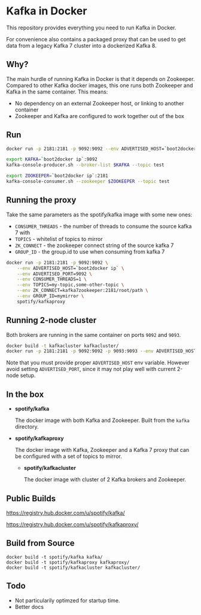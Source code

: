 Kafka in Docker
===

This repository provides everything you need to run Kafka in Docker.

For convenience also contains a packaged proxy that can be used to get data from
a legacy Kafka 7 cluster into a dockerized Kafka 8.

Why?
---
The main hurdle of running Kafka in Docker is that it depends on Zookeeper.
Compared to other Kafka docker images, this one runs both Zookeeper and Kafka
in the same container. This means:

* No dependency on an external Zookeeper host, or linking to another container
* Zookeeper and Kafka are configured to work together out of the box

Run
---

```bash
docker run -p 2181:2181 -p 9092:9092 --env ADVERTISED_HOST=`boot2docker ip` --env ADVERTISED_PORT=9092 spotify/kafka
```

```bash
export KAFKA=`boot2docker ip`:9092
kafka-console-producer.sh --broker-list $KAFKA --topic test
```

```bash
export ZOOKEEPER=`boot2docker ip`:2181
kafka-console-consumer.sh --zookeeper $ZOOKEEPER --topic test
```

Running the proxy
-----------------

Take the same parameters as the spotify/kafka image with some new ones:
 * `CONSUMER_THREADS` - the number of threads to consume the source kafka 7 with
 * `TOPICS` - whitelist of topics to mirror
 * `ZK_CONNECT` - the zookeeper connect string of the source kafka 7
 * `GROUP_ID` - the group.id to use when consuming from kafka 7

```bash
docker run -p 2181:2181 -p 9092:9092 \
    --env ADVERTISED_HOST=`boot2docker ip` \
    --env ADVERTISED_PORT=9092 \
    --env CONSUMER_THREADS=1 \
    --env TOPICS=my-topic,some-other-topic \
    --env ZK_CONNECT=kafka7zookeeper:2181/root/path \
    --env GROUP_ID=mymirror \
    spotify/kafkaproxy
```

Running 2-node cluster
----------------------

Both brokers are running in the same container on ports `9092` and `9093`.

```bash
docker build -t kafkacluster kafkacluster/
docker run -p 2181:2181 -p 9092:9092 -p 9093:9093 --env ADVERTISED_HOST=`boot2docker ip` kafkacluster
```

Note that you must provide proper `ADVERTISED_HOST` env variable. However avoid
setting `ADVERTISED_PORT`, since it may not play well with current 2-node setup.

In the box
---
* **spotify/kafka**

  The docker image with both Kafka and Zookeeper. Built from the `kafka`
  directory.

* **spotify/kafkaproxy**

  The docker image with Kafka, Zookeeper and a Kafka 7 proxy that can be
  configured with a set of topics to mirror.

  * **spotify/kafkacluster**

    The docker image with cluster of 2 Kafka brokers and Zookeeper.

Public Builds
---

https://registry.hub.docker.com/u/spotify/kafka/

https://registry.hub.docker.com/u/spotify/kafkaproxy/

Build from Source
---

    docker build -t spotify/kafka kafka/
    docker build -t spotify/kafkaproxy kafkaproxy/
    docker build -t spotify/kafkacluster kafkacluster/

Todo
---

* Not particularily optimzed for startup time.
* Better docs
